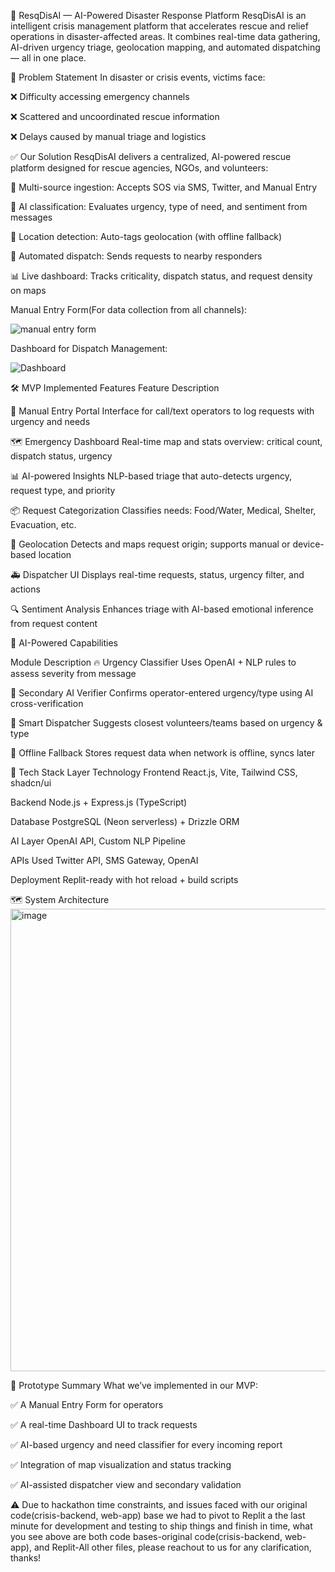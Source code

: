 🛟 ResqDisAI — AI-Powered Disaster Response Platform
ResqDisAI is an intelligent crisis management platform that accelerates rescue and relief operations in disaster-affected areas. It combines real-time data gathering, AI-driven urgency triage, geolocation mapping, and automated dispatching — all in one place.

🚨 Problem Statement
In disaster or crisis events, victims face:

❌ Difficulty accessing emergency channels

❌ Scattered and uncoordinated rescue information

❌ Delays caused by manual triage and logistics

✅ Our Solution
ResqDisAI delivers a centralized, AI-powered rescue platform designed for rescue agencies, NGOs, and volunteers:

📡 Multi-source ingestion: Accepts SOS via SMS, Twitter, and Manual Entry

🧠 AI classification: Evaluates urgency, type of need, and sentiment from messages

📍 Location detection: Auto-tags geolocation (with offline fallback)

🚨 Automated dispatch: Sends requests to nearby responders

📊 Live dashboard: Tracks criticality, dispatch status, and request density on maps


Manual Entry Form(For data collection from all channels):

![manual entry form](https://github.com/user-attachments/assets/4652e7f4-7807-47e0-94fb-dfb46144ba48)


Dashboard for Dispatch Management:

![Dashboard](https://github.com/user-attachments/assets/22f1002e-1f51-4895-ba96-e004fdc9dace)


🛠️ MVP Implemented Features
Feature	Description

🧾 Manual Entry Portal	Interface for call/text operators to log requests with urgency and needs

🗺️ Emergency Dashboard	Real-time map and stats overview: critical count, dispatch status, urgency

📊 AI-powered Insights	NLP-based triage that auto-detects urgency, request type, and priority

📦 Request Categorization	Classifies needs: Food/Water, Medical, Shelter, Evacuation, etc.

📌 Geolocation	Detects and maps request origin; supports manual or device-based location

🚑 Dispatcher UI	Displays real-time requests, status, urgency filter, and actions

🔍 Sentiment Analysis	Enhances triage with AI-based emotional inference from request content

🧠 AI-Powered Capabilities


Module	Description
🔥 Urgency Classifier	Uses OpenAI + NLP rules to assess severity from message

🤖 Secondary AI Verifier	Confirms operator-entered urgency/type using AI cross-verification

🧭 Smart Dispatcher	Suggests closest volunteers/teams based on urgency & type

📶 Offline Fallback	Stores request data when network is offline, syncs later



🧱 Tech Stack
Layer	Technology
Frontend	React.js, Vite, Tailwind CSS, shadcn/ui

Backend	Node.js + Express.js (TypeScript)

Database	PostgreSQL (Neon serverless) + Drizzle ORM

AI Layer	OpenAI API, Custom NLP Pipeline

APIs Used	Twitter API, SMS Gateway, OpenAI

Deployment	Replit-ready with hot reload + build scripts

🗺️ System Architecture
<img width="1222" height="740" alt="image" src="https://github.com/user-attachments/assets/922f05af-7277-4d22-9c93-6cac7c68055a" />


🧪 Prototype Summary
What we’ve implemented in our MVP:

✅ A Manual Entry Form for operators

✅ A real-time Dashboard UI to track requests

✅ AI-based urgency and need classifier for every incoming report

✅ Integration of map visualization and status tracking

✅ AI-assisted dispatcher view and secondary validation


⚠️ Due to hackathon time constraints, and issues faced with our original code(crisis-backend, web-app) base we had to pivot to Replit a the last minute for development and testing to ship things and finish in time, what you see above are both code bases-original code(crisis-backend, web-app), and Replit-All other files, please reachout to us for any clarification, thanks!
